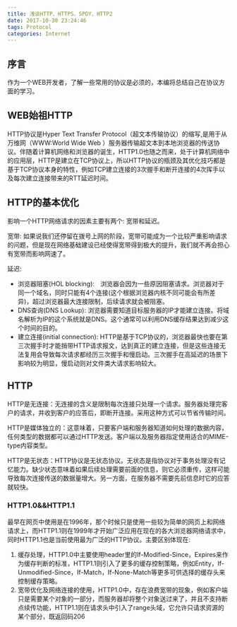 ```yaml
---
title: 浅谈HTTP、HTTPS、SPDY、HTTP2
date: 2017-10-30 23:24:46
tags: Protocol
categories: Internet
---
```

## 序言

作为一个WEB开发者，了解一些常用的协议是必须的，本编将总结自己在协议方面的学习。

## WEB始祖HTTP

HTTP协议是Hyper Text Transfer Protocol（超文本传输协议）的缩写,是用于从万维网（WWW:World Wide Web ）服务器传输超文本到本地浏览器的传送协议。伴随着计算机网络和浏览器的诞生，HTTP1.0也随之而来，处于计算机网络中的应用层，HTTP是建立在TCP协议上，所以HTTP协议的瓶颈及其优化技巧都是基于TCP协议本身的特性，例如TCP建立连接的3次握手和断开连接的4次挥手以及每次建立连接带来的RTT延迟时间。

## HTTP的基本优化

影响一个HTTP网络请求的因素主要有两个: 宽带和延迟。

宽带: 如果说我们还停留在拨号上网的阶段，宽带可能成为一个比较严重影响请求的问题，但是现在网络基础建设已经使得宽带得到极大的提升，我们就不再会担心有宽带而影响网速了。

延迟: 
- 浏览器阻塞(HOL blocking):　浏览器会因为一些原因阻塞请求。浏览器对于同一个域名，同时只能有4个连接(这个根据浏览器内核不同可能会有所差异)，超过浏览器最大连接限制，后续请求就会被阻塞。
- DNS查询(DNS Lookup): 浏览器需要知道目标服务器的IP才能建立连接。将域名解析为IP的这个系统就是DNS。这个通常可以利用DNS缓存结果达到减少这个时间的目的。
- 建立连接(initial connection): HTTP是基于TCP协议的，浏览器最快也要在第三次握手时才能捎带HTTP请求报文，达到真正的建立连接，但是这些连接无法复用会导致每次请求都经历三次握手和慢启动。三次握手在高延迟的场景下影响较为明显，慢启动则对文件类大请求影响较大。

## HTTP

HTTP是无连接：无连接的含义是限制每次连接只处理一个请求。服务器处理完客户的请求，并收到客户的应答后，即断开连接。采用这种方式可以节省传输时间。

HTTP是媒体独立的：这意味着，只要客户端和服务器知道如何处理的数据内容，任何类型的数据都可以通过HTTP发送。客户端以及服务器指定使用适合的MIME-type内容类型。

HTTP是无状态：HTTP协议是无状态协议。无状态是指协议对于事务处理没有记忆能力。缺少状态意味着如果后续处理需要前面的信息，则它必须重传，这样可能导致每次连接传送的数据量增大。另一方面，在服务器不需要先前信息时它的应答就较快。

### HTTP1.0&&HTTP1.1

最早在网页中使用是在1996年，那个时候只是使用一些较为简单的网页上和网络请求上，而HTTP1.1则在1999年才开始广泛应用在现在的各大浏览器网络请求中，同时HTTP1.1也是当前使用最为广泛的HTTP协议。主要区别体现在:

1. 缓存处理，HTTP1.0中主要使用header里的If-Modified-Since，Expires来作为缓存判断的标准，HTTP1.1则引入了更多的缓存控制策略，例如Entity，If-Unmodified-Since，If-Match，If-None-Match等更多可供选择的缓存头来控制缓存策略。
2. 宽带优化及网络连接的使用，HTTP1.0中，存在浪费宽带的现象，例如客户端只是需要某个对象的一部分，而服务器却将整个对象送过来了，并且不支持断点续传功能，HTTP1.1则在请求头中引入了range头域，它允许只请求资源的某个部分，既返回码206